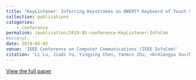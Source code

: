 ```yaml
---
title: "KeyListener: Inferring Keystrokes on QWERTY Keyboard of Touch Screen through Acoustic Signals"
collection: publications
catogories: 
    - conference
permalink: /publication/2019-05-conference-KeyListener-InfoCom
#excerpt: ''
date: 2019-05-02
venue: 'IEEE Conference on Computer Communications (IEEE InfoCom)'
citation: 'Li Lu, Jiadi Yu, Yingying Chen, Yanmin Zhu, <b>Xiangyu Xu</b>, Guangtao Xue, Minglu Li. &quot;KeyListener: Inferring Keystrokes on QWERTY Keyboard of Touch Screen through Acoustic Signals.&quot; <i>Proceedings of  IEEE Conference on Computer Communications (InfoCom)</i>. Paris, France. 2019. doi: 10.1109/INFOCOM.2019.8737591.'
---
```


[View the full paper](https://ieeexplore.ieee.org/document/8737591)

